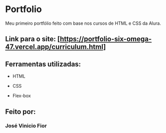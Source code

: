# Portfolio
Meu primeiro portfólio feito com base nos cursos de HTML e CSS da Alura.

## Link para o site: [https://portfolio-six-omega-47.vercel.app/curriculum.html]

## Ferramentas utilizadas:

* HTML

* CSS

* Flex-box

## Feito por:

### José Vinicio Fior
